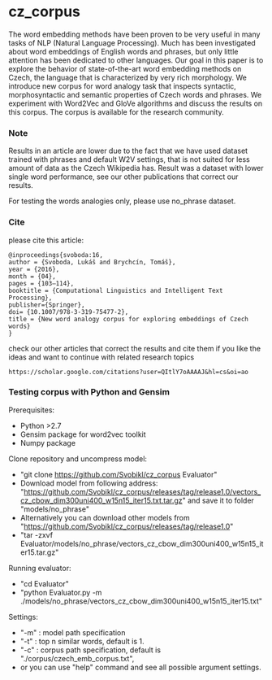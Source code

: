 # cz_corpus

The word embedding methods have been proven to be very
useful in many tasks of NLP (Natural Language Processing). Much has
been investigated about word embeddings of English words and phrases,
but only little attention has been dedicated to other languages.
Our goal in this paper is to explore the behavior of state-of-the-art
word embedding methods on Czech, the language that is characterized
by very rich morphology. We introduce new corpus for word analogy
task that inspects syntactic, morphosyntactic and semantic properties
of Czech words and phrases. We experiment with Word2Vec and GloVe
algorithms and discuss the results on this corpus. The corpus is available
for the research community.

### Note

Results in an article are lower due to the fact that we have used dataset trained with phrases and default W2V settings, that is not suited for less amount of data as the Czech Wikipedia has. Result was a dataset with lower single word performance, see our other publications that correct our results.

For testing the words analogies only, please use no_phrase dataset. 

### Cite
please cite this article: 
```
@inproceedings{svoboda:16,
author = {Svoboda, Lukáš and Brychcín, Tomáš},
year = {2016},
month = {04},
pages = {103–114},
booktitle = {Computational Linguistics and Intelligent Text Processing},
publisher={Springer},
doi= {10.1007/978-3-319-75477-2},
title = {New word analogy corpus for exploring embeddings of Czech words}
}
```

check our other articles that correct the results and cite them if you like the ideas and want to continue with related research topics
```
https://scholar.google.com/citations?user=QItlY7oAAAAJ&hl=cs&oi=ao
```

### Testing corpus with Python and Gensim

Prerequisites: 

- Python >2.7
- Gensim package for word2vec toolkit
- Numpy package

Clone repository and uncompress model: 

 - "git clone https://github.com/Svobikl/cz_corpus Evaluator"
 - Download model from following address: "https://github.com/Svobikl/cz_corpus/releases/tag/release1.0/vectors_cz_cbow_dim300uni400_w15n15_iter15.txt.tar.gz" and save it to
folder "models/no_phrase"
 - Alternatively you can download other models from "https://github.com/Svobikl/cz_corpus/releases/tag/release1.0" 
 - "tar -zxvf Evaluator/models/no_phrase/vectors_cz_cbow_dim300uni400_w15n15_iter15.tar.gz"

Running evaluator:

 - "cd Evaluator"
 - "python Evaluator.py -m ./models/no_phrase/vectors_cz_cbow_dim300uni400_w15n15_iter15.txt"


Settings: 
- "-m" : model path specification
- "-t" : top n similar words,  default is 1.
- "-c" : corpus path specification, default is "./corpus/czech_emb_corpus.txt",
- or you can use "help" command and see all possible argument settings.



